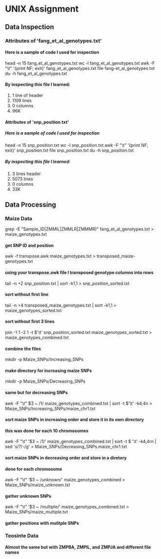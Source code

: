 # UNIX Assignment

## Data Inspection


### Attributes of 'fang_et_al_genotypes.txt'

#### Here is a sample of code I used for inspection

head -n 15 fang_et_al_genotypes.txt
wc -l fang_et_al_genotypes.txt
awk -F "\t" '{print NF; exit}' fang_et_al_genotypes.txt
file fang-et_al_genotypes.txt
du -h fang_et_al_genotypes.txt

#### By inspecting this file I learned:

1) 1 line of header
2) 1109 lines
3) 0 columns
4) 96K


#### Attributes of 'snp_position.txt'

##### Here is a sample of code I used for inspection

head -n 15 snp_position.txt
wc -l snp_position.txt
awk -F "\t" '{print NF; exit}' snp_position.txt
file snp_position.txt
du -h snp_position.txt

##### By inspecting this file I learned:

1) 3 lines header
2) 5073 lines
3) 0 columns
4) 33K



## Data Processing

### Maize Data

grep -E "Sample_ID|ZMMIL|ZMMLR|ZMMMR)" fang_et_al_genotypes.txt > maize_genotypes.txt
#### get SNP ID and position

awk -f transpose.awk maize_genotypes.txt > transposed_maize-genotypes.txt
#### using your transpose.awk file I transposed genotype columns into rows

tail -n +2 snp_position.txt | sort -k1,1 > snp_position_sorted.txt
#### sort without first line

tail -n +4 transposed_maize_genotypes.txt | sort -k1,1 > maize_genotypes_sorted.txt
#### sort without first 3 lines

join -1 1 -2 1 -t $'\t' snp_position_sorted.txt maize_genotypes_sorted.txt > maize_genotypes_combined.txt
#### combine the files

mkdir -p Maize_SNPs/Increasing_SNPs
#### make directory for increasing maize SNPs

mkdir -p Maize_SNPs/Decreasing_SNPs
#### same but for decreasing SNPs

awk -F "\t" $3 ~ /1/ maize_genotypes_combined.txt | sort -t $'\t' -k4,4n > Maize_SNPs/Increasing_SNPs/maize_chr1.txt
#### sort maize SNPs in increasing order and store it in its own directory
#### this was done for each 10 chromosomes

awk -F "\t" '$3 ~ /1/' maize_genotypes_combined.txt | sort -t $ '\t' -k4,4rn | sed 's/?/-/g' > Maize_SNPs/Decreasing_SNPs.maize_chr1.txt
#### sort maize SNPs in decreasing order and store in a diretory
#### done for each chromosome

awk -F "\t" '$3 ~ /unknown/' maize_genotypes_combined > Maize_SNPs/maize_unknown.txt
#### gather unknown SNPs

awk -F "\t" '$3 ~ /multiple/' maize_genotypes_combined.txt > Maize_SNPs/maize_multiple.txt
#### gather positions with mulitple SNPs


### Teosinte Data
#### Almost the same but with ZMPBA, ZMPIL, and ZMPJA and different file names
